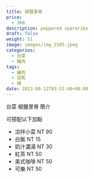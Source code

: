 ```yaml
---
title: 椒鹽里脊
price:
  - 360
description: peppered spareribs
draft: false
weight: 51
image: images/img_1585.jpeg
categories:
  - 台菜
  - 豬肉
tags:
  - 豬肉
  - 豆乾
  - 辣
date: 2023-08-12T03:52:48+08:00
---
```


台菜 椒鹽里脊 簡介

可搭配以下加點

- 涼拌小菜  NT 90
- 白飯 NT 15
- 奶汁濃湯 NT 30
- 紅茶  NT 50
- 美式咖啡 NT 50
- 可樂 NT 50
